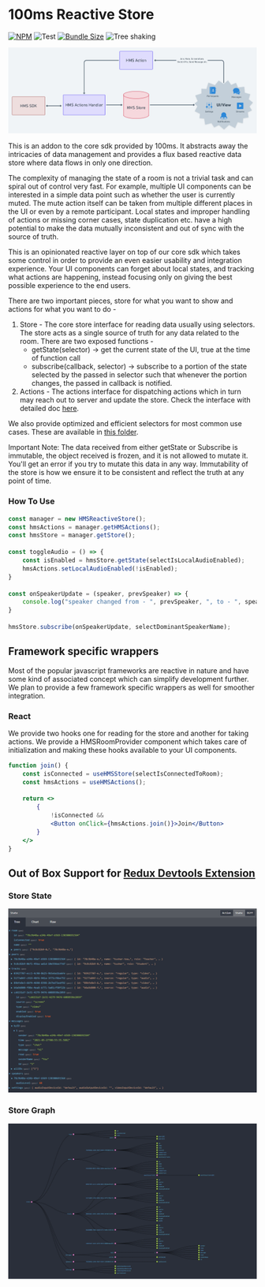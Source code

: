 # 100ms Reactive Store

[![NPM](https://badgen.net/npm/v/@100mslive/hms-video-store?color=green)](https://www.npmjs.com/package/@100mslive/hms-video-store)
![Test](https://github.com/100mslive/hms-video-store/actions/workflows/main.yaml/badge.svg)
[![Bundle Size](https://badgen.net/bundlephobia/minzip/@100mslive/hms-video-store)](https://bundlephobia.com/result?p=@100mslive/hms-video-store)
![Tree shaking](https://badgen.net/bundlephobia/tree-shaking/@100mslive/hms-video-store)

![Architecture](images/architecture.png)

This is an addon to the core sdk provided by 100ms. It abstracts away the
intricacies of data management and provides
a flux based reactive data store where data flows in only one direction.

The complexity of managing the state of a room is not a trivial task
and can spiral out of control very fast. For example, multiple UI components can be interested in a
simple data point such as whether the user is currently muted. The mute action
itself can be taken from multiple different places in the UI or even by a remote
participant. Local states and improper handling of actions or missing corner cases,
state duplication etc. have a high potential to make the data mutually inconsistent
and out of sync with the source of truth.

This is an opinionated reactive layer on top of our core sdk which takes some
control in order to provide an even easier usability and integration experience.
Your UI components can forget about local states, and tracking what actions are happening,
instead focusing only on giving the best possible experience to the end users.

There are two important pieces, store for what you want to show and actions for what
you want to do -
1. Store - The core store interface for reading data usually using selectors. The store
   acts as a single source of truth for any data related to the room. There are two exposed
   functions -
    * getState(selector) -> get the current state of the UI, true at the time of function call
    * subscribe(callback, selector) -> subscribe to a portion of the state selected by the
      passed in selector such that whenever the portion changes, the passed in callback is notified.
2. Actions - The actions interface for dispatching actions which in turn may reach
   out to server and update the store. Check the interface with detailed doc
   [here](src/core/IHMSActions.ts).

We also provide optimized and efficient selectors for most common use cases. These are
available in [this folder](src/core/selectors).

Important Note: The data received from either getState or Subscribe is immutable, the
object received is frozen, and it is not allowed to mutate it. You'll get an error
if you try to mutate this data in any way. Immutability of the store is how we ensure
it to be consistent and reflect the truth at any point of time.

### How To Use

```js
const manager = new HMSReactiveStore();
const hmsActions = manager.getHMSActions();
const hmsStore = manager.getStore();

const toggleAudio = () => {
    const isEnabled = hmsStore.getState(selectIsLocalAudioEnabled);
    hmsActions.setLocalAudioEnabled(!isEnabled);
}

const onSpeakerUpdate = (speaker, prevSpeaker) => {
    console.log("speaker changed from - ", prevSpeaker, ", to - ", speaker);
}

hmsStore.subscribe(onSpeakerUpdate, selectDominantSpeakerName);
```

## Framework specific wrappers

Most of the popular javascript frameworks are reactive in nature and have some
kind of associated concept which can simplify development further. We plan to
provide a few framework specific wrappers as well for smoother integration.

### React

We provide two hooks one for reading for the store and another for taking actions.
We provide a HMSRoomProvider component which takes care of initialization and
making these hooks available to your UI components.

```jsx
function join() {
    const isConnected = useHMSStore(selectIsConnectedToRoom);
    const hmsActions = useHMSActions();

    return <>
        {
            !isConnected &&
            <Button onClick={hmsActions.join()}>Join</Button>
        }
    </>
}
```


## Out of Box Support for [Redux Devtools Extension](https://chrome.google.com/webstore/detail/redux-devtools/lmhkpmbekcpmknklioeibfkpmmfibljd?hl=en)

### Store State
![Store State](images/store-state.png)

### Store Graph
![Store State](images/store-graph.png)

